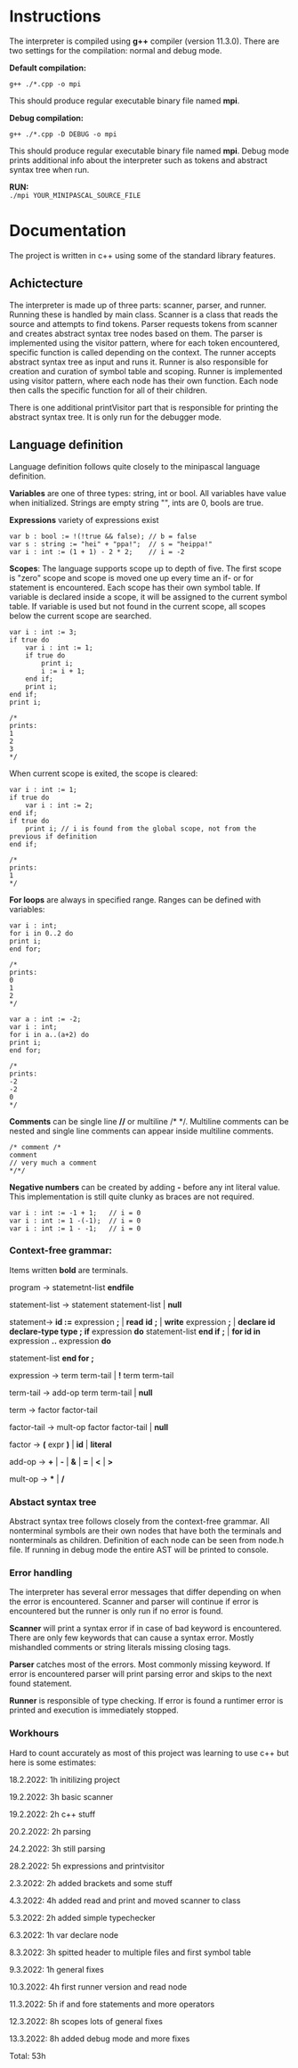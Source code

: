 # Instructions

The interpreter is compiled using **g++** compiler (version 11.3.0). There are two settings for the compilation: normal and debug mode.

**Default compilation:**

``` g++ ./*.cpp -o mpi ```

This should produce regular executable binary file named **mpi**. 

**Debug compilation:**

``` g++ ./*.cpp -D DEBUG -o mpi ```

This should produce regular executable binary file named **mpi**.  Debug mode prints additional info about the interpreter such as tokens and abstract syntax tree when run.

**RUN:**  
``` ./mpi YOUR_MINIPASCAL_SOURCE_FILE ```


# Documentation

The project is written in c++ using some of the standard library features.

## Achictecture

The interpreter is made up of three parts: scanner, parser, and runner. Running these is handled by main class. Scanner is a class that reads the source and attempts to find tokens. Parser requests tokens from scanner and creates abstract syntax tree nodes based on them. The parser is implemented using the visitor pattern, where for each token encountered, specific function is called depending on the context. The runner accepts abstract syntax tree as input and runs it. Runner is also responsible for creation and curation of symbol table and scoping. Runner is implemented using visitor pattern, where each node has their own function. Each node then calls the specific function for all of their children.

There is one additional printVisitor part that is responsible for printing the abstract syntax tree. It is only run for the debugger mode.


## Language definition

Language definition follows quite closely to the minipascal language definition.

**Variables** are one of three types: string, int or bool. All variables have value when initialized. Strings are empty string "", ints are 0, bools are true.

**Expressions** variety of expressions exist

```
var b : bool := !(!true && false); // b = false
var s : string := "hei" + "ppa!";  // s = "heippa!"
var i : int := (1 + 1) - 2 * 2;    // i = -2
```

**Scopes**: The language supports scope up to depth of five. The first scope is "zero" scope and scope is moved one up every time an if- or for statement is encountered. Each scope has their own symbol table. If variable is declared inside a scope, it will be assigned to the current symbol table. If variable is used but not found in the current scope, all scopes below the current scope are searched.

```
var i : int := 3;
if true do
	var i : int := 1;
	if true do
	    print i;
	    i := i + 1;
	end if;
	print i;
end if;
print i;

/*
prints:
1
2
3
*/
```

When current scope is exited, the scope is cleared:

```
var i : int := 1;
if true do
	var i : int := 2;
end if;
if true do
	print i; // i is found from the global scope, not from the previous if definition
end if;

/*
prints:
1
*/
```

**For loops** are always in specified range. Ranges can be defined with variables:

```
var i : int;
for i in 0..2 do
print i;
end for;

/*
prints:
0
1
2
*/

var a : int := -2;
var i : int;
for i in a..(a+2) do
print i;
end for;

/*
prints:
-2
-2
0
*/
```

**Comments** can be single line **//** or multiline /* \*/. Multiline comments can be nested and single line comments can appear inside multiline comments.

```
/* comment /*
comment
// very much a comment
*/*/
```

**Negative numbers** can be created by adding **-** before any int literal value. This implementation is still quite clunky as braces are not required.

```
var i : int := -1 + 1;   // i = 0
var i : int := 1 -(-1);  // i = 0
var i : int := 1 - -1;   // i = 0
```

### Context-free grammar:

Items written **bold** are terminals.

program → statemetnt-list **endfile**

statement-list → statement statement-list | **null**

statement→ **id :=** expression **;** | **read** **id** **;** | **write** expression **;** | **declare id declare-type type ;** 
					 **if** expression **do** statement-list **end if** **;** | **for id in** expression **..** expression **do** 

statement-list **end for** **;**

expression → term term-tail | **!** term term-tail

term-tail → add-op term term-tail | **null**

term → factor factor-tail

factor-tail → mult-op factor factor-tail | **null**

factor → **(** expr **)** | **id** | **literal**

add-op → **+** | **-** | **&** | **=** | **<** | **>**

mult-op → **\*** | **/**


### Abstact syntax tree

Abstract syntax tree follows closely from the context-free grammar. All nonterminal symbols are their own nodes that have both the terminals and nonterminals as children. Definition of each node can be seen from node.h file. If running in debug mode the entire AST will be printed to console.

### Error handling

The interpreter has several error messages that differ depending on when the error is encountered. Scanner and parser will continue if error is encountered but the runner is only run if no error is found.

**Scanner** will print a syntax error if in case of bad keyword is encountered. There are only few keywords that can cause a syntax error. Mostly mishandled comments or string literals missing closing tags.

**Parser** catches most of the errors. Most commonly missing keyword. If error is encountered parser will print parsing error and skips to the next found statement.

**Runner** is responsible of type checking. If error is found a runtimer error is printed and execution is immediately stopped.


### Workhours

Hard to count accurately as most of this project was learning to use c++ but here is some estimates:

18.2.2022: 1h initilizing project

19.2.2022: 3h basic scanner

19.2.2022: 2h c++ stuff

20.2.2022: 2h parsing

24.2.2022: 3h still parsing

28.2.2022: 5h expressions and printvisitor

2.3.2022: 2h added brackets and some stuff

4.3.2022: 4h added read and print and moved scanner to class

5.3.2022: 2h added simple typechecker

6.3.2022: 1h var declare node

8.3.2022: 3h spitted header to multiple files and first symbol table

9.3.2022: 1h general fixes

10.3.2022: 4h first runner version and read node

11.3.2022: 5h if and fore statements and more operators

12.3.2022: 8h scopes lots of general fixes

13.3.2022: 8h added debug mode and more fixes

Total: 53h


